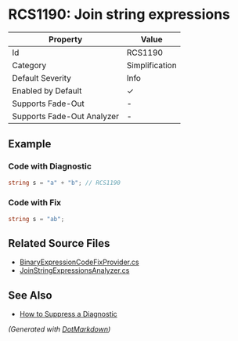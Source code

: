 # RCS1190: Join string expressions

| Property                    | Value          |
| --------------------------- | -------------- |
| Id                          | RCS1190        |
| Category                    | Simplification |
| Default Severity            | Info           |
| Enabled by Default          | &#x2713;       |
| Supports Fade\-Out          | \-             |
| Supports Fade\-Out Analyzer | \-             |

## Example

### Code with Diagnostic

```csharp
string s = "a" + "b"; // RCS1190
```

### Code with Fix

```csharp
string s = "ab";
```

## Related Source Files

* [BinaryExpressionCodeFixProvider.cs](../../src/Analyzers.CodeFixes/CSharp/CodeFixes/BinaryExpressionCodeFixProvider.cs)
* [JoinStringExpressionsAnalyzer.cs](../../src/Analyzers/CSharp/Analysis/JoinStringExpressionsAnalyzer.cs)

## See Also

* [How to Suppress a Diagnostic](../HowToConfigureAnalyzers.md#how-to-suppress-a-diagnostic)

*\(Generated with [DotMarkdown](http://github.com/JosefPihrt/DotMarkdown)\)*